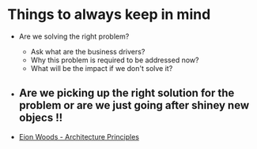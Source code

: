 # Things to always keep in mind

- Are we solving the right problem?
    - Ask what are the business drivers?
    - Why this problem is required to be addressed now?
    - What will be the impact if we don't solve it?
- Are we picking up the right solution for the problem or are we just going after shiney new objecs !!
    - 


- [Eion Woods - Architecture Principles](https://www.eoinwoods.info/media/speaking/2010/SA2010-DesignPrinciples.pdf)